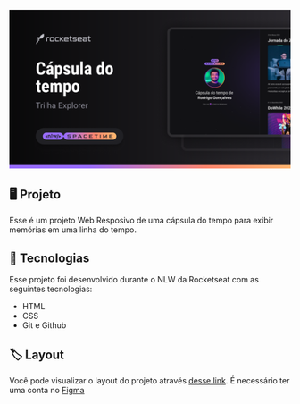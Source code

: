 <p align="center">
   <img src=".github/preview.png" alt="Demonstração do projeto" witdh="100%" />
</p>

## 🖥️ Projeto
Esse é um projeto Web Resposivo de uma cápsula do tempo para exibir memórias em uma linha do tempo.

## 🚀 Tecnologias
Esse projeto foi desenvolvido durante o NLW da Rocketseat com as seguintes tecnologias:

- HTML
- CSS
- Git e Github

## 🏷️ Layout
Você pode visualizar o layout do projeto através [desse link](https://www.figma.com/file/a9Gvq8koQWf7hpayv9F0ys/C%C3%A1psula-do-tempo-%E2%80%A2-Trilha-Explorer-(Community)-(Copy)?type=design&node-id=352%3A8&t=V7eMq2n2BwlE7JJk-1). 
É necessário ter uma conta no [Figma](https://www.figma.com)